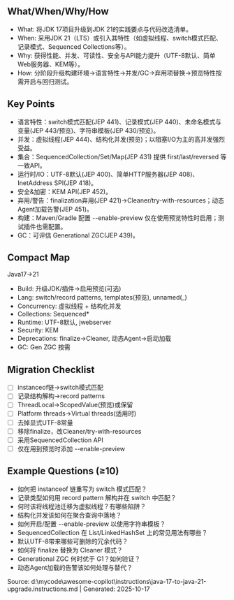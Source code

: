 ## What/When/Why/How
- What: 将JDK 17项目升级到JDK 21的实践要点与代码改造清单。
- When: 采用JDK 21（LTS）或引入其特性（如虚拟线程、switch模式匹配、记录模式、Sequenced Collections等）。
- Why: 获得性能、并发、可读性、安全与API能力提升（UTF-8默认、简单Web服务器、KEM等）。
- How: 分阶段升级构建环境→语言特性→并发/GC→弃用项替换→预览特性按需开启与回归测试。

## Key Points
- 语言特性：switch模式匹配(JEP 441)、记录模式(JEP 440)、未命名模式与变量(JEP 443/预览)、字符串模板(JEP 430/预览)。
- 并发：虚拟线程(JEP 444)、结构化并发(预览)；以阻塞I/O为主的高并发强烈受益。
- 集合：SequencedCollection/Set/Map(JEP 431) 提供 first/last/reversed 等一致API。
- 运行时/IO：UTF-8默认(JEP 400)、简单HTTP服务器(JEP 408)、InetAddress SPI(JEP 418)。
- 安全&加密：KEM API(JEP 452)。
- 弃用/警告：finalization弃用(JEP 421)→Cleaner/try-with-resources；动态Agent加载告警(JEP 451)。
- 构建：Maven/Gradle 配置 --enable-preview 仅在使用预览特性时启用；测试插件也需配置。
- GC：可评估 Generational ZGC(JEP 439)。

## Compact Map
Java17→21
- Build: 升级JDK/插件→启用预览(可选)
- Lang: switch/record patterns, templates(预览), unnamed(_)
- Concurrency: 虚拟线程 + 结构化并发
- Collections: Sequenced*
- Runtime: UTF-8默认, jwebserver
- Security: KEM
- Deprecations: finalize→Cleaner, 动态Agent→启动加载
- GC: Gen ZGC 按需

## Migration Checklist
- [ ] instanceof链→switch模式匹配
- [ ] 记录结构解构→record patterns
- [ ] ThreadLocal→ScopedValue(预览)或保留
- [ ] Platform threads→Virtual threads(适用时)
- [ ] 去掉显式UTF-8常量
- [ ] 移除finalize，改Cleaner/try-with-resources
- [ ] 采用SequencedCollection API
- [ ] 仅在用到预览时添加 --enable-preview

## Example Questions (≥10)
- 如何把 instanceof 链重写为 switch 模式匹配？
- 记录类型如何用 record pattern 解构并在 switch 中匹配？
- 何时该将线程池迁移为虚拟线程？有哪些陷阱？
- 结构化并发该如何在聚合查询中落地？
- 如何开启/配置 --enable-preview 以使用字符串模板？
- SequencedCollection 在 List/LinkedHashSet 上的常见用法有哪些？
- 默认UTF-8带来哪些可删除的冗余代码？
- 如何将 finalize 替换为 Cleaner 模式？
- Generational ZGC 何时优于 G1？如何验证？
- 动态Agent加载的告警该如何处理与替代？

Source: d:\mycode\awesome-copilot\instructions\java-17-to-java-21-upgrade.instructions.md | Generated: 2025-10-17
